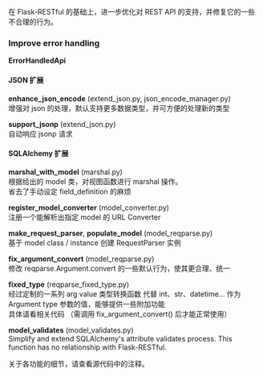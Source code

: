 在 Flask-RESTful 的基础上，进一步优化对 REST API 的支持，并修复它的一些不合理的行为。  

### Improve error handling  
**ErrorHandledApi**


#### JSON 扩展  
**enhance\_json\_encode** (extend\_json.py, json\_encode\_manager.py)  
增强对 json 的处理，默认支持更多数据类型，并可方便的处理新的类型  
  
**support\_jsonp** (extend\_json.py)  
自动响应 jsonp 请求  


#### SQLAlchemy 扩展  
**marshal\_with\_model** (marshal.py)  
根据给出的 model 类，对视图函数进行 marshal 操作。  
省去了手动设定 field\_definition 的麻烦  

**register\_model\_converter** (model\_converter.py)  
注册一个能解析出指定 model 的 URL Converter  

**make\_request\_parser**, **populate\_model** (model\_reqparse.py)  
基于 model class / instance 创建 RequestParser 实例  

**fix\_argument\_convert** (model\_reqparse.py)  
修改 reqparse.Argument.convert 的一些默认行为，使其更合理、统一 

**fixed_type** (reqparse\_fixed\_type.py)  
经过定制的一系列 arg value 类型转换函数
代替 int、str、datetime... 作为 Argument type 参数的值，能够提供一些附加功能  
具体请看相关代码
（需调用 fix\_argument\_convert() 后才能正常使用）

**model\_validates** (model_validates.py)  
Simplify and extend SQLAlchemy's attribute validates process.
This function has no relationship with Flask-RESTful.
  
  
关于各功能的细节，请查看源代码中的注释。  